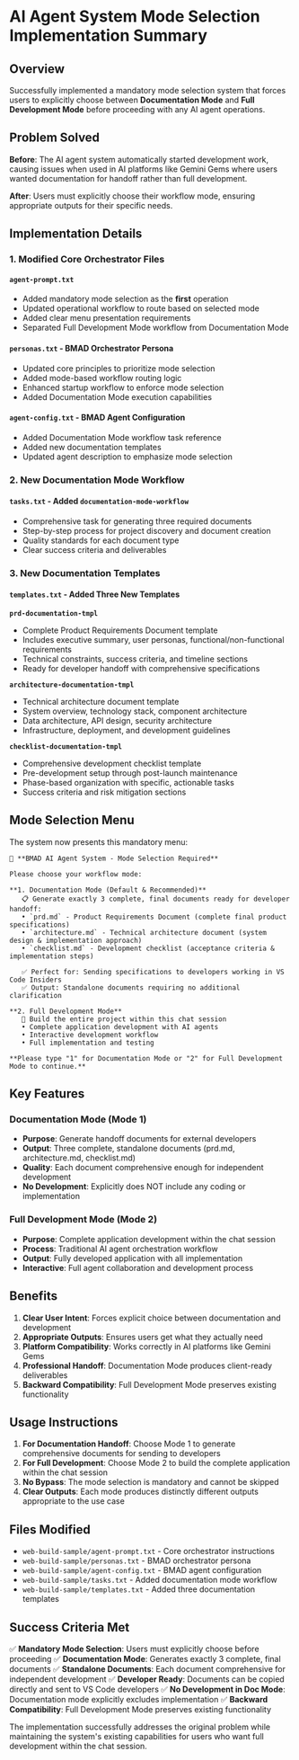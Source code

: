 # AI Agent System Mode Selection Implementation Summary

## Overview

Successfully implemented a mandatory mode selection system that forces users to explicitly choose between **Documentation Mode** and **Full Development Mode** before proceeding with any AI agent operations.

## Problem Solved

**Before**: The AI agent system automatically started development work, causing issues when used in AI platforms like Gemini Gems where users wanted documentation for handoff rather than full development.

**After**: Users must explicitly choose their workflow mode, ensuring appropriate outputs for their specific needs.

## Implementation Details

### 1. Modified Core Orchestrator Files

#### `agent-prompt.txt`
- Added mandatory mode selection as the **first** operation
- Updated operational workflow to route based on selected mode
- Added clear menu presentation requirements
- Separated Full Development Mode workflow from Documentation Mode

#### `personas.txt` - BMAD Orchestrator Persona
- Updated core principles to prioritize mode selection
- Added mode-based workflow routing logic
- Enhanced startup workflow to enforce mode selection
- Added Documentation Mode execution capabilities

#### `agent-config.txt` - BMAD Agent Configuration
- Added Documentation Mode workflow task reference
- Added new documentation templates
- Updated agent description to emphasize mode selection

### 2. New Documentation Mode Workflow

#### `tasks.txt` - Added `documentation-mode-workflow`
- Comprehensive task for generating three required documents
- Step-by-step process for project discovery and document creation
- Quality standards for each document type
- Clear success criteria and deliverables

### 3. New Documentation Templates

#### `templates.txt` - Added Three New Templates

**`prd-documentation-tmpl`**
- Complete Product Requirements Document template
- Includes executive summary, user personas, functional/non-functional requirements
- Technical constraints, success criteria, and timeline sections
- Ready for developer handoff with comprehensive specifications

**`architecture-documentation-tmpl`**
- Technical architecture document template
- System overview, technology stack, component architecture
- Data architecture, API design, security architecture
- Infrastructure, deployment, and development guidelines

**`checklist-documentation-tmpl`**
- Comprehensive development checklist template
- Pre-development setup through post-launch maintenance
- Phase-based organization with specific, actionable tasks
- Success criteria and risk mitigation sections

## Mode Selection Menu

The system now presents this mandatory menu:

```
🎯 **BMAD AI Agent System - Mode Selection Required**

Please choose your workflow mode:

**1. Documentation Mode (Default & Recommended)**
   📋 Generate exactly 3 complete, final documents ready for developer handoff:
   • `prd.md` - Product Requirements Document (complete final product specifications)
   • `architecture.md` - Technical architecture document (system design & implementation approach)  
   • `checklist.md` - Development checklist (acceptance criteria & implementation steps)
   
   ✅ Perfect for: Sending specifications to developers working in VS Code Insiders
   ✅ Output: Standalone documents requiring no additional clarification

**2. Full Development Mode**
   🚀 Build the entire project within this chat session
   • Complete application development with AI agents
   • Interactive development workflow
   • Full implementation and testing

**Please type "1" for Documentation Mode or "2" for Full Development Mode to continue.**
```

## Key Features

### Documentation Mode (Mode 1)
- **Purpose**: Generate handoff documents for external developers
- **Output**: Three complete, standalone documents (prd.md, architecture.md, checklist.md)
- **Quality**: Each document comprehensive enough for independent development
- **No Development**: Explicitly does NOT include any coding or implementation

### Full Development Mode (Mode 2)
- **Purpose**: Complete application development within the chat session
- **Process**: Traditional AI agent orchestration workflow
- **Output**: Fully developed application with all implementation
- **Interactive**: Full agent collaboration and development process

## Benefits

1. **Clear User Intent**: Forces explicit choice between documentation and development
2. **Appropriate Outputs**: Ensures users get what they actually need
3. **Platform Compatibility**: Works correctly in AI platforms like Gemini Gems
4. **Professional Handoff**: Documentation Mode produces client-ready deliverables
5. **Backward Compatibility**: Full Development Mode preserves existing functionality

## Usage Instructions

1. **For Documentation Handoff**: Choose Mode 1 to generate comprehensive documents for sending to developers
2. **For Full Development**: Choose Mode 2 to build the complete application within the chat session
3. **No Bypass**: The mode selection is mandatory and cannot be skipped
4. **Clear Outputs**: Each mode produces distinctly different outputs appropriate to the use case

## Files Modified

- `web-build-sample/agent-prompt.txt` - Core orchestrator instructions
- `web-build-sample/personas.txt` - BMAD orchestrator persona
- `web-build-sample/agent-config.txt` - BMAD agent configuration
- `web-build-sample/tasks.txt` - Added documentation mode workflow
- `web-build-sample/templates.txt` - Added three documentation templates

## Success Criteria Met

✅ **Mandatory Mode Selection**: Users must explicitly choose before proceeding
✅ **Documentation Mode**: Generates exactly 3 complete, final documents
✅ **Standalone Documents**: Each document comprehensive for independent development
✅ **Developer Ready**: Documents can be copied directly and sent to VS Code developers
✅ **No Development in Doc Mode**: Documentation mode explicitly excludes implementation
✅ **Backward Compatibility**: Full Development Mode preserves existing functionality

The implementation successfully addresses the original problem while maintaining the system's existing capabilities for users who want full development within the chat session.
